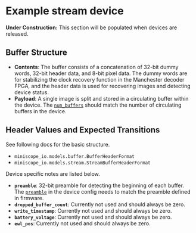 # Example stream device

**Under Construction:** This section will be populated when devices are released.

## Buffer Structure
- **Contents**: The buffer consists of a concatenation of 32-bit dummy words, 32-bit header data, and 8-bit pixel data. The dummy words are for stabilizing the clock recovery function in the Manchester decoder FPGA, and the header data is used for recovering images and detecting device status.
- **Payload**: A single image is split and stored in a circulating buffer within the device. The [`num_buffers`](../../api/stream_daq.md) should match the number of circulating buffers in the device.

## Header Values and Expected Transitions
See following docs for the basic structure.
- `miniscope_io.models.buffer.BufferHeaderFormat`
- `miniscope_io.models.stream.StreamBufferHeaderFormat`

Device specific notes are listed below.
- **`preamble`**: 32-bit preamble for detecting the beginning of each buffer. The [`preamble`](../../api/stream_daq.md) in the device config needs to match the preamble defined in firmware.
- **`dropped_buffer_count`**: Currently not used and should always be zero.
- **`write_timestamp`**: Currently not used and should always be zero.
- **`battery_voltage`**: Currently not used and should always be zero.
- **`ewl_pos`**: Currently not used and should always be zero.